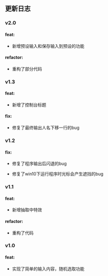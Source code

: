 ## 更新日志

### v2.0

#### feat:

- 新增预设输入和保存输入到预设的功能

#### refactor:

- 重构了部分代码

### v1.3

#### feat:

- 新增了控制台标题

#### fix:

- 修复了最终输出人名下移一行的bug

### v1.2

#### fix:

- 修复了程序输出后闪退的bug

- 修复了win10下运行程序时光标会产生遮挡的bug

### v1.1

#### feat:

- 新增抽取中特效

#### refactor:

- 重构了代码

### v1.0

#### feat:

- 实现了简单的输入内容，随机选取功能
